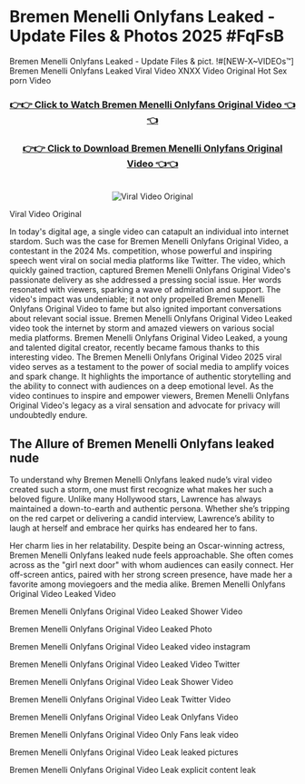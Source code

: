 # Bremen Menelli Onlyfans Leaked - Update Files & Photos 2025 #FqFsB

Bremen Menelli Onlyfans Leaked - Update Files & pict. !#[NEW-X~VIDEOs™] Bremen Menelli Onlyfans Leaked Viral Video XNXX Video Original Hot Sex porn Video
<br>
<div align="center">
<h3><a href="https://links2leaks.com?utm_source=bremenmenelli&utm_medium=gitlong" rel="nofollow">👉👉 Click to Watch Bremen Menelli Onlyfans Original Video 👈👈</a></h3>
<h3><a href="https://links2leaks.com?utm_source=bremenmenelli&utm_medium=gitlong" rel="nofollow">👉👉 Click to Download Bremen Menelli Onlyfans Original Video 👈👈</a></h3>
<br>
<a href="https://links2leaks.com?utm_source=bremenmenelli&utm_medium=gitlong" rel="nofollow"><img src="https://i.ibb.co/Gkj2r4b/banner.png" alt="Viral Video Original" style="max-width: 100%; display: inline-block;" data-target="animated-image.originalImage"></a>
</div>

Viral Video Original

In today's digital age, a single video can catapult an individual into internet stardom. Such was the case for Bremen Menelli Onlyfans Original Video, a contestant in the 2024 Ms. competition, whose powerful and inspiring speech went viral on social media platforms like Twitter.
The video, which quickly gained traction, captured Bremen Menelli Onlyfans Original Video's passionate delivery as she addressed a pressing social issue. Her words resonated with viewers, sparking a wave of admiration and support. The video's impact was undeniable; it not only propelled Bremen Menelli Onlyfans Original Video to fame but also ignited important conversations about relevant social issue.
Bremen Menelli Onlyfans Original Video Leaked video took the internet by storm and amazed viewers on various social media platforms. Bremen Menelli Onlyfans Original Video Leaked, a young and talented digital creator, recently became famous thanks to this interesting video.
The Bremen Menelli Onlyfans Original Video 2025 viral video serves as a testament to the power of social media to amplify voices and spark change. It highlights the importance of authentic storytelling and the ability to connect with audiences on a deep emotional level. As the video continues to inspire and empower viewers, Bremen Menelli Onlyfans Original Video's legacy as a viral sensation and advocate for privacy will undoubtedly endure.

<h2>The Allure of Bremen Menelli Onlyfans leaked nude</h2>


To understand why Bremen Menelli Onlyfans leaked nude’s viral video created such a storm, one must first recognize what makes her such a beloved figure. Unlike many Hollywood stars, Lawrence has always maintained a down-to-earth and authentic persona. Whether she’s tripping on the red carpet or delivering a candid interview, Lawrence’s ability to laugh at herself and embrace her quirks has endeared her to fans.

Her charm lies in her relatability. Despite being an Oscar-winning actress, Bremen Menelli Onlyfans leaked nude feels approachable. She often comes across as the "girl next door" with whom audiences can easily connect. Her off-screen antics, paired with her strong screen presence, have made her a favorite among moviegoers and the media alike.
Bremen Menelli Onlyfans Original Video Leaked Video

Bremen Menelli Onlyfans Original Video Leaked Shower Video

Bremen Menelli Onlyfans Original Video Leaked Photo

Bremen Menelli Onlyfans Original Video Leaked video instagram

Bremen Menelli Onlyfans Original Video Leaked Video Twitter

Bremen Menelli Onlyfans Original Video Leak Shower Video

Bremen Menelli Onlyfans Original Video Leak Twitter Video

Bremen Menelli Onlyfans Original Video Leak Onlyfans Video

Bremen Menelli Onlyfans Original Video Only Fans leak video

Bremen Menelli Onlyfans Original Video Leak leaked pictures

Bremen Menelli Onlyfans Original Video Leak explicit content leak